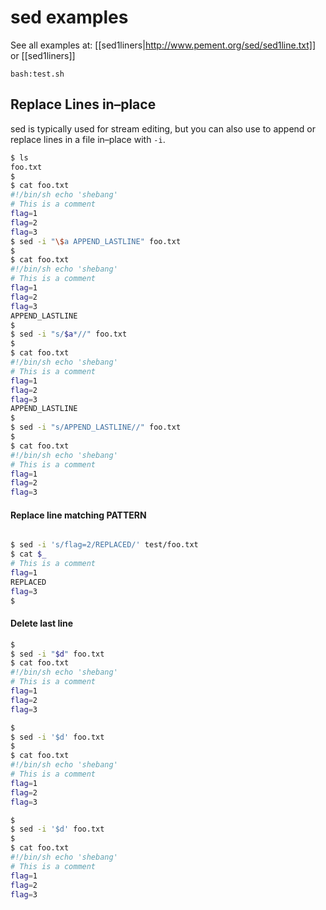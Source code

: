# sed examples


See all examples at: [[sed1liners|http://www.pement.org/sed/sed1line.txt]] or [[sed1liners]]  

```bash:test.sh```  





## Replace Lines in–place
sed is typically used for stream editing, but you can also use to
append or replace lines in a file in–place with `-i`.


```bash
$ ls
foo.txt
$
$ cat foo.txt
#!/bin/sh echo 'shebang'
# This is a comment 
flag=1
flag=2
flag=3
$ sed -i "\$a APPEND_LASTLINE" foo.txt  
$
$ cat foo.txt
#!/bin/sh echo 'shebang'
# This is a comment 
flag=1
flag=2
flag=3
APPEND_LASTLINE
$
$ sed -i "s/$a*//" foo.txt
$
$ cat foo.txt
#!/bin/sh echo 'shebang'
# This is a comment 
flag=1
flag=2
flag=3
APPEND_LASTLINE
$
$ sed -i "s/APPEND_LASTLINE//" foo.txt
$
$ cat foo.txt
#!/bin/sh echo 'shebang'
# This is a comment 
flag=1
flag=2
flag=3
``` 


#### Replace line matching PATTERN
```zsh

$ sed -i 's/flag=2/REPLACED/' test/foo.txt
$ cat $_
# This is a comment 
flag=1
REPLACED
flag=3
$
```
#### Delete last line
```sh
$
$ sed -i "$d" foo.txt
$ cat foo.txt
#!/bin/sh echo 'shebang'
# This is a comment 
flag=1
flag=2
flag=3

$
$ sed -i '$d' foo.txt           
$
$ cat foo.txt
#!/bin/sh echo 'shebang'
# This is a comment 
flag=1
flag=2
flag=3

$
$ sed -i '$d' foo.txt
$
$ cat foo.txt
#!/bin/sh echo 'shebang'
# This is a comment 
flag=1
flag=2
flag=3
```  

